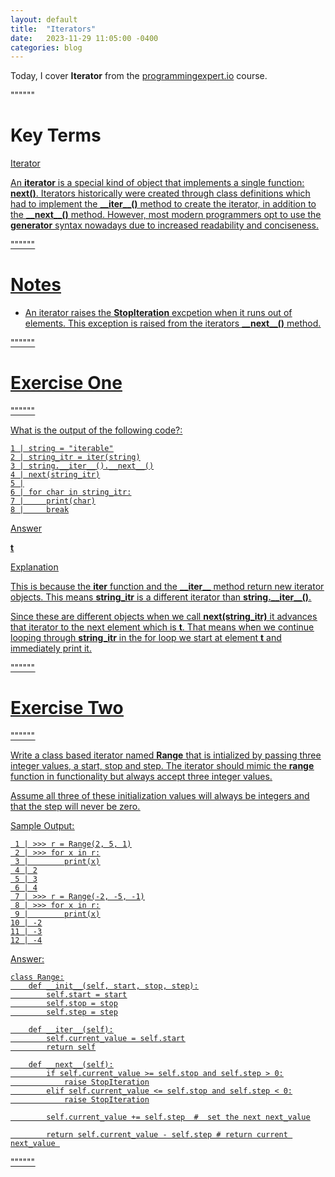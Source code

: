```yaml
---
layout: default
title:  "Iterators"
date:   2023-11-29 11:05:00 -0400
categories: blog
---
```


Today, I cover __Iterator__ from the [programmingexpert.io][course-site] course.

""""""

# Key Terms

<u>Iterator<u>

An __iterator__ is a special kind of object that implements a single function: __next()__. Iterators historically were created through class definitions which had to implement the __\_\_iter\_\_()__ method to create the iterator, in addition to the __\_\_next\_\_()__ method. However, most modern programmers opt to use the __generator__ syntax nowadays due to increased readability and conciseness.  

""""""

# Notes

- An iterator raises the __StopIteration__ excpetion when it runs out of elements. This exception is raised from the iterators __\_\_next\_\_()__ method.

""""""

# Exercise One

""""""

What is the output of the following code?:

    1 | string = "iterable"
    2 | string_itr = iter(string)
    3 | string.__iter__().__next__()
    4 | next(string_itr)
    5 |
    6 | for char in string_itr:
    7 |     print(char)
    8 |     break

<u>Answer<u>

__t__

<u>Explanation<u>

This is because the __iter__ function and the __\_\_iter\_\___ method return new iterator objects. This means __string_itr__ is a different iterator than __string.\_\_iter\_\_()__.

Since these are different objects when we call __next(string_itr)__ it advances that iterator to the next element which is __t__. That means when we continue looping through __string_itr__ in the for loop we start at element __t__ and immediately print it.

""""""

# Exercise Two

""""""

Write a class based iterator named __Range__ that is intialized by passing three integer values, a start, stop and step. The iterator should mimic the __range__ function in functionality but always accept three integer values.

Assume all three of these initialization values will always be integers and that the step will never be zero.

Sample Output:

     1 | >>> r = Range(2, 5, 1)
     2 | >>> for x in r:
     3 |        print(x)
     4 | 2
     5 | 3
     6 | 4
     7 | >>> r = Range(-2, -5, -1)
     8 | >>> for x in r:
     9 |        print(x)
    10 | -2
    11 | -3
    12 | -4
     
<u>Answer<u>:

    class Range:
        def __init__(self, start, stop, step):
            self.start = start
            self.stop = stop
            self.step = step

        def __iter__(self):
            self.current_value = self.start
            return self
    
        def __next__(self):
            if self.current_value >= self.stop and self.step > 0:
                raise StopIteration
            elif self.current_value <= self.stop and self.step < 0:
                raise StopIteration

            self.current_value += self.step  #  set the next next_value

            return self.current_value - self.step # return current next_value 

""""""

[course-site]: https://www.programmingexpert.io/index